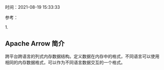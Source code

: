 时间：2021-08-19 15:33:33

参考：

1.[]()

## Apache Arrow 简介

跨平台跨语言的列式内存数据结构。定义数据在内存中的格式，不同语言可以使用相同的内存数据格式，可以作为不同语言数据交互的一个格式。